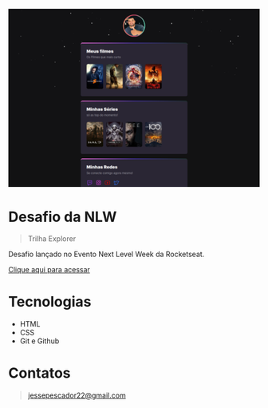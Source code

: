 
![preview](./github/previuw.png)


# Desafio da NLW 
> Trilha Explorer


Desafio lançado no Evento 
Next Level Week da Rocketseat.

[Clique aqui para acessar](https://jesseprogran.github.io/Projeto-01/)

# Tecnologias
* HTML
* CSS
* Git e Github

# Contatos
>jessepescador22@gmail.com
